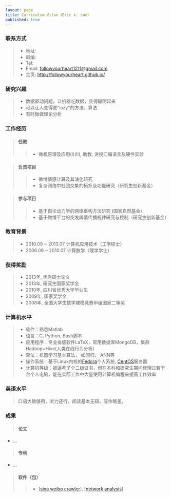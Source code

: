 ```yaml
---
layout: page
title: Curriculum Vitae（Eric x. sun）
published: true
---
```


### 联系方式

> - 地址:
> - 邮编:
> - Tel: 
> - Email: followyourheart1211@gmail.com
> - 主页: <http://followyourheart.github.io/>


### 研究兴趣

> - 数据驱动问题，让机器吃数据，变得聪明起来
> - 可以让人变得更"lazy"的方法、算法
> - 有时做做理论分析


### 工作经历
> #### 任教
>> - 微机原理及应用(I)(II), 助教, 讲授汇编语言及硬件实验


> #### 负责项目
>> - 微博情感计算及其演化研究
>> - 复杂网络中社团交集的拓扑及功能研究（研究生创新基金）


> #### 参与项目
>> - 基于舆论动力学的网络重构方法研究 (国家自然基金)
>> - 基于微博平台的突发舆情传播规律研究与控制（研究生创新基金）

### 教育背景

> - 2010.09 ~ 2013.07 计算机应用技术（工学硕士）
> - 2006.09 ~ 2010.07 计算数学（理学学士）


### 获得奖励

> - 2013年, 优秀硕士论文
> - 2013年, 研究生国家奖学金
> - 2010年, 四川省优秀大学毕业生
> - 2009年, 国家奖学金
> - 2008年, 全国大学生数学建模竞赛甲组国家二等奖


### 计算机水平
> - 软件：熟悉Matlab
> - 语言：C, Python, Bash脚本
> - 应用程序：专业排版软件LaTeX，常用数据库MongoDB，集群Hadoop+Hive(人类在线行为分析)
> - 算法：机器学习基本算法， 如回归， ANN等
> - 操作系统：基于Linux内核的[Fedora](http://fedoraproject.org/)个人系统, [CentOS](http://www.centos.org/)服务器
> - 计算机等级：被逼考了个二级证书，但在本科和研究生期间修理过若干台个人电脑，能在实际工作中大量使用计算机编程来提高工作效率


### 英语水平

> 口语大致够用，听力还行，阅读基本无碍，写作略差。


### 成果

> #### 论文
- ...

> #### 专利
- ...

> #### 软件（包）
>> - [[sina weibo crawler](https://github.com/followyourheart/sina-weibo-crawler)], [[network analysis](https://github.com/followyourheart/Network-Analysis)]